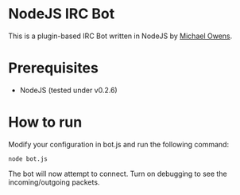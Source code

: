 NodeJS IRC Bot
==============
This is a plugin-based IRC Bot written in NodeJS by [Michael Owens](http://www.michaelowens.nl).

Prerequisites
=============
* NodeJS (tested under v0.2.6)

How to run
==========
Modify your configuration in bot.js and run the following command:

    node bot.js

The bot will now attempt to connect. Turn on debugging to see the incoming/outgoing packets.
